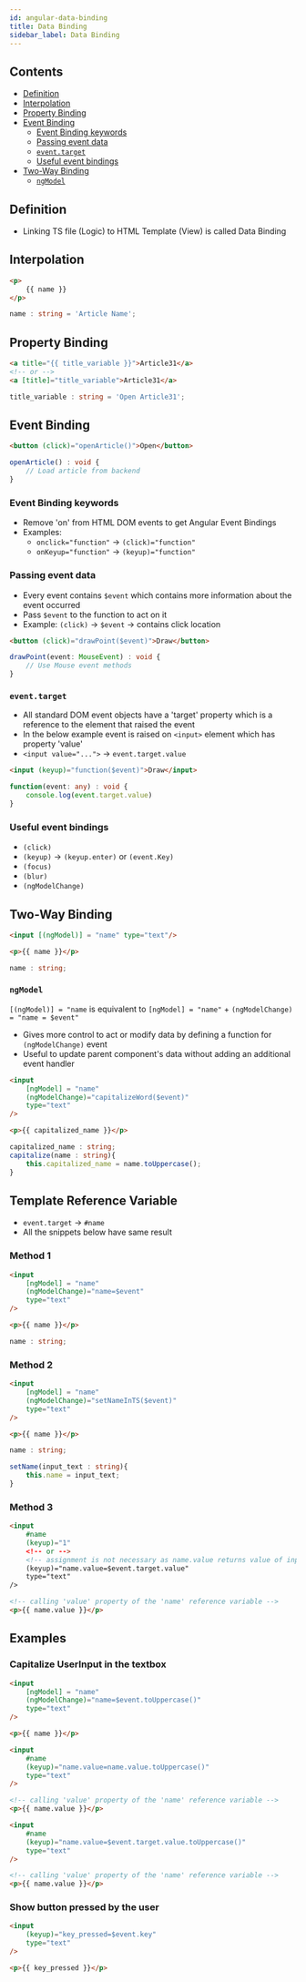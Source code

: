 ```yaml
---
id: angular-data-binding
title: Data Binding
sidebar_label: Data Binding
---
```


## Contents <!-- omit in toc -->

- [Definition](#definition)
- [Interpolation](#interpolation)
- [Property Binding](#property-binding)
- [Event Binding](#event-binding)
  - [Event Binding keywords](#event-binding-keywords)
  - [Passing event data](#passing-event-data)
  - [```event.target```](#eventtarget)
  - [Useful event bindings](#useful-event-bindings)
- [Two-Way Binding](#two-way-binding)
  - [```ngModel```](#ngmodel)

## Definition

- Linking TS file (Logic) to HTML Template (View) is called Data Binding

## Interpolation

```html title="ArticleComponent.HTML"
<p>
    {{ name }}
</p>
```

```ts title="ArticleComponent.TS"
name : string = 'Article Name';
```

## Property Binding

```html title="ArticleComponent.HTML"
<a title="{{ title_variable }}">Article31</a>
<!-- or -->
<a [title]="title_variable">Article31</a>
```

```ts title="ArticleComponent.TS"
title_variable : string = 'Open Article31';
```

## Event Binding

```html title="ArticleComponent.HTML"
<button (click)="openArticle()">Open</button>
```

```ts title="ArticleComponent.TS"
openArticle() : void {
    // Load article from backend
}
```

### Event Binding keywords

- Remove 'on' from HTML DOM events to get Angular Event Bindings
- Examples:
  - ```onclick="function"``` &rarr; ```(click)="function"```
  - ```onKeyup="function"``` &rarr; ```(keyup)="function"```

### Passing event data

- Every event contains ```$event``` which contains more information about the event occurred
- Pass ```$event``` to the function to act on it
- Example: ```(click)``` &rarr; ```$event``` &rarr; contains click location

```html title="ArticleComponent.HTML"
<button (click)="drawPoint($event)">Draw</button>
```

```ts title="ArticleComponent.TS"
drawPoint(event: MouseEvent) : void {
    // Use Mouse event methods
}
```

### ```event.target```

- All standard DOM event objects have a 'target' property which is a reference to the element that raised the event
- In the below example event is raised on ```<input>``` element which has property 'value'
- ```<input value="...">``` &rarr; ```event.target.value```

```html title="ArticleComponent.HTML"
<input (keyup)="function($event)">Draw</input>
```

```ts title="ArticleComponent.TS"
function(event: any) : void {
    console.log(event.target.value)
}
```

### Useful event bindings

- ```(click)```
- ```(keyup)``` &rarr; ```(keyup.enter)``` or ```(event.Key)```
- ```(focus)```
- ```(blur)```
- ```(ngModelChange)```

## Two-Way Binding

```html title="ArticleComponent.HTML"
<input [(ngModel)] = "name" type="text"/>

<p>{{ name }}</p>
```

```ts title="ArticleComponent.TS"
name : string;
```

### ```ngModel```

```[(ngModel)] = "name``` is equivalent to ```[ngModel] = "name"``` + ```(ngModelChange) = "name = $event"```

- Gives more control to act or modify data by defining a function for ```(ngModelChange)``` event
- Useful to update parent component's data without adding an additional event handler

```html title="ArticleComponent.HTML"
<input
    [ngModel] = "name"
    (ngModelChange)="capitalizeWord($event)"
    type="text"
/>

<p>{{ capitalized_name }}</p>
```

```ts title="ArticleComponent.TS"
capitalized_name : string;
capitalize(name : string){
    this.capitalized_name = name.toUppercase();
}
```

## Template Reference Variable

- ```event.target``` &rarr; ```#name```
- All the snippets below have same result

### Method 1

```html title="ArticleComponent.HTML"
<input
    [ngModel] = "name"
    (ngModelChange)="name=$event"
    type="text"
/>

<p>{{ name }}</p>
```

```ts title="ArticleComponent.TS"
name : string;
```

### Method 2

```html title="ArticleComponent.HTML"
<input
    [ngModel] = "name"
    (ngModelChange)="setNameInTS($event)"
    type="text"
/>

<p>{{ name }}</p>
```

```ts title="ArticleComponent.TS"
name : string;

setName(input_text : string){
    this.name = input_text;
}
```

### Method 3

```html
<input
    #name
    (keyup)="1"
    <!-- or -->
    <!-- assignment is not necessary as name.value returns value of input element -->
    (keyup)="name.value=$event.target.value"
    type="text"
/>

<!-- calling 'value' property of the 'name' reference variable -->
<p>{{ name.value }}</p>
```

## Examples

### Capitalize UserInput in the textbox

```html
<input
    [ngModel] = "name"
    (ngModelChange)="name=$event.toUppercase()"
    type="text"
/>

<p>{{ name }}</p>
```

```html
<input
    #name
    (keyup)="name.value=name.value.toUppercase()"
    type="text"
/>

<!-- calling 'value' property of the 'name' reference variable -->
<p>{{ name.value }}</p>
```

```html
<input
    #name
    (keyup)="name.value=$event.target.value.toUppercase()"
    type="text"
/>

<!-- calling 'value' property of the 'name' reference variable -->
<p>{{ name.value }}</p>
```

### Show button pressed by the user

```html
<input
    (keyup)="key_pressed=$event.key"
    type="text"
/>

<p>{{ key_pressed }}</p>
```
